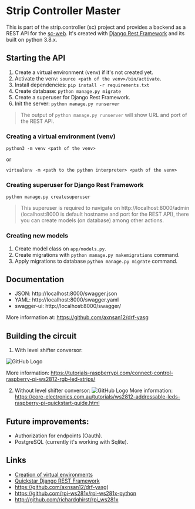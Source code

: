 # Strip Controller Master

This is part of the strip.controller (sc) project and provides a backend as a REST API for the 
[sc-web](https://github.com/brunopk/sc-web). It's created with [Django Rest Framework](https://django-rest-framework.org) 
and its built on python 3.8.x.

## Starting the API

1. Create a virtual environment (venv) if it's not created yet.
2. Activate the venv: `source <path of the venv>/bin/activate`.
3. Install dependencies: `pip install -r requirements.txt`
4. Create database: `python manage.py migrate`
5. Create a superuser for Django Rest Framework.
6. Init the server: `python manage.py runserver`

> The output of `python manage.py runserver` will show URL and port of the REST API.

### Creating a virtual environment (venv)

```
python3 -m venv <path of the venv>
```

or

```
virtualenv -m <path to the python interpreter> <path of the venv>
```

### Creating superuser for Django Rest Framework

```python manage.py createsuperuser```
    
> This superuser is required to navigate on http://localhost:8000/admin (localhost:8000 is default hostname and port for the REST API), 
> there you can create models (on database) among other actions.  

### Creating new models

1. Create model class on `app/models.py`.
2. Create migrations with `python manage.py makemigrations` command.
3. Apply migrations to database `python manage.py migrate` command.

## Documentation

- JSON: http://localhost:8000/swagger.json
- YAML: http://localhost:8000/swagger.yaml
- swagger-ui: http://localhost:8000/swagger/

More information at: https://github.com/axnsan12/drf-yasg


## Building the circuit

1. With level shifter conversor:

![GitHub Logo](/doc/Raspberry-Pi-WS2812-Steckplatine-600x361.png)

More information: https://tutorials-raspberrypi.com/connect-control-raspberry-pi-ws2812-rgb-led-strips/

2. Without level shifter conversor: 
![GitHub Logo](/doc/raspberry-pi-updated-schematic.png)
More information: https://core-electronics.com.au/tutorials/ws2812-addressable-leds-raspberry-pi-quickstart-guide.html


## Future improvements:

- Authorization for endpoints (Oauth).
- PostgreSQL (currently it's working with Sqlite).

## Links

- [Creation of virtual environments](https://docs.python.org/3/library/venv.html)
- [Quickstar Django REST Framework](http://www.django-rest-framework.org/tutorial/quickstart/)
- https://github.com/axnsan12/drf-yasg)
- https://github.com/rpi-ws281x/rpi-ws281x-python 
- http://github.com/richardghirst/rpi_ws281x
